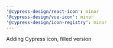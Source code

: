 ```yaml
---
'@cypress-design/react-icon': minor
'@cypress-design/vue-icon': minor
'@cypress-design/icon-registry': minor
---
```


Adding Cypress icon, filled version

